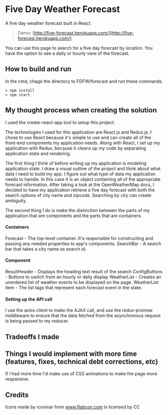 # Five Day Weather Forecast
A five day weather forecast built in React.
> Demo: [http://five-forecast.herokuapp.com/](http://five-forecast.herokuapp.com/)

You can use this page to search for a five day forecast by location. You have the option to see a daily or hourly view of the forecast.

## How to build and run
In the cmd, chage the directory to FDFW/forecast and run these commands.
```
> npm install
> npm start
```

## My thought process when creating the solution
I used the create-react-app tool to setup this project.

The technologies I used for this application are React.js and Redux.js. I chose to use React because it's simple to use and can create all of the front-end components my application needs. Along with React, I set up my application with Redux, because it cleans up my code by separating application state and rendering.

The first thing I think of before writing up my application is modeling application state. I draw a visual outline of the project and think about what data I need to build my app. I figure out what type of data my application needs to handle. In this case it is an object containing all of the appropriate forecast information. After taking a look at the OpenWeatherMap docs, I decided to have my application retrieve a five day forecast with both the search options of city name and zipcode. Searching by city can create ambiguity.

The second thing I do is make the distinction between the parts of my application that are components and the parts that are containers.

#### Containers
Forecast - The top-level container. It's responsible for constructing and passing any needed properties to app's components.
SearchBar - A search bar that takes a city name as search id.

#### Component
ResultHeader - Displays the heading text result of the search
ConfigButtons - Buttons to switch from an hourly or daily display
WeatherList - Creates an unordered list of weather events to be displayed on the page.
WeatherList Item - The list tags that represent each forecast event in the state.

#### Setting up the API call
I use the axios client to make the AJAX call, and use the redux-promise middleware to ensure that the data fetched from the asynchronous request is being passed to my reducer.

## Tradeoffs I made

## Things I would implement with more time (features, fixes, technical debt corrections, etc)
If I had more time I'd make use of CSS animations to make the page more responsive.

## Credits
Icons made by iconixar from www.flaticon.com is licensed by CC
